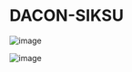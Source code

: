 # DACON-SIKSU

![image](https://user-images.githubusercontent.com/91044039/169636405-477799e7-f86a-4eb2-8a45-d47b80f79295.png)

![image](https://user-images.githubusercontent.com/91044039/169636419-b7194f85-d87c-4c8d-bb11-73196abe02f7.png)
